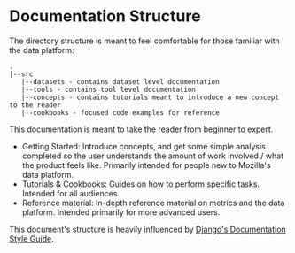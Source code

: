 # Documentation Structure

The directory structure is meant to feel comfortable for those familiar with the data platform:

```
.
|--src
   |--datasets - contains dataset level documentation
   |--tools - contains tool level documentation
   |--concepts - contains tutorials meant to introduce a new concept to the reader
   |--cookbooks - focused code examples for reference
```

This documentation is meant to take the reader from beginner to expert.

* Getting Started: Introduce concepts, and get some simple analysis completed so the user understands the amount of work involved / what the product feels like. Primarily intended for people new to Mozilla's data platform.
* Tutorials & Cookbooks: Guides on how to perform specific tasks. Intended for all audiences.
* Reference material: In-depth reference material on metrics and the data platform. Intended primarily for more advanced users.

This document's structure is heavily influenced by
[Django's Documentation Style Guide](https://docs.djangoproject.com/en/1.11/internals/contributing/writing-documentation/).
